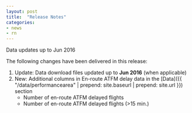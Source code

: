 ```yaml
---
layout: post
title:  "Release Notes"
categories:
- news
- rn
---
```


Data updates up to Jun 2016

The following changes have been delivered in this release:

1. Update: Data download files updated up to **Jun 2016** (when applicable)
1. New: Additional columns in En-route ATFM delay data in the [Data]({{ "/data/performancearea" | prepend: site.baseurl | prepend: site.url }}) section
   * Number of en-route ATFM delayed flights
   * Number of en-route ATFM delayed flights (>15 min.)

